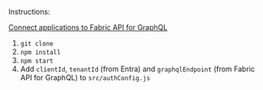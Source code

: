 Instructions:

[Connect applications to Fabric API for GraphQL](https://learn.microsoft.com/en-us/fabric/data-engineering/connect-apps-api-graphql)  

1. `git clone`
2. `npm install`
3. `npm start`
4. Add `clientId`, `tenantId` (from Entra) and `graphqlEndpoint` (from Fabric API for GraphQL) to `src/authConfig.js`

